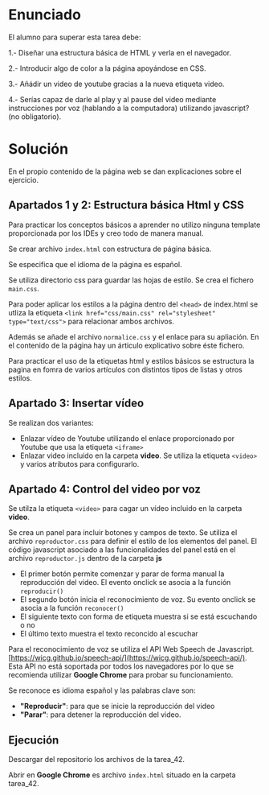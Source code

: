 # Enunciado

El alumno para superar esta tarea debe:

1.- Diseñar una estructura básica de HTML y verla en el navegador.

2.- Introducir algo de color a la página apoyándose en CSS.

3.- Añádir un video de youtube gracias a la nueva etiqueta video.

4.- Serías capaz de darle al play y al pause del video mediante instrucciones por voz (hablando a la computadora) utilizando javascript? (no obligatorio).

# Solución

En el propio contenido de la página web se dan explicaciones sobre el ejercicio.

## Apartados 1 y 2: Estructura básica Html y CSS

Para practicar los conceptos básicos a aprender no utilizo ninguna template proporcionada por los IDEs y creo todo de manera manual.

Se crear archivo `index.html` con estructura de página básica.

Se especifica que el idioma de la página es español.


Se utiliza directorio css para guardar las hojas de estilo. Se crea el fichero `main.css`.

Para poder aplicar los estilos a la página dentro del `<head>` de index.html se utliza la etiqueta `<link href="css/main.css" rel="stylesheet" type="text/css">` para relacionar ambos archivos.

Además se añade el archivo `normalice.css` y el enlace para su apliación. En el contenido de la página hay un árticulo explicativo sobre éste fichero. 

Para practicar el uso de la etiquetas html y estilos básicos se estructura la pagina en fomra de varios artículos con distintos tipos de listas y otros estilos.


## Apartado 3: Insertar vídeo

Se realizan dos variantes:

*  Enlazar vídeo de Youtube utilizando el enlace proporcionado por Youtube que usa la etiqueta `<iframe>`
*   Enlazar video incluido en la carpeta **video**. Se utiliza la etiqueta `<video>` y varios atributos para configurarlo. 



## Apartado 4: Control del video por voz

Se utilza la etiqueta `<video>` para cagar un vídeo incluido en la carpeta **video**.

Se crea un panel para incluir botones y campos de texto. Se utiliza el archivo `reproductor.css` para definir el estilo de los elementos del panel. El código javascript asociado a las funcionalidades del panel está en el archivo `reproductor.js` dentro de la carpeta **js**

* El primer botón permite comenzar y parar de forma manual la reproducción del video. El evento onclick se asocia a la función `reproducir()` 
* El segundo botón inicia el reconocimiento de voz. Su evento onclick  se asocia a la función `reconocer()`
* El siguiente texto con forma de etiqueta muestra si se está escuchando o no
* El último texto muestra el texto reconcido al escuchar


Para el reconocimiento de voz se utiliza el API Web Speech de Javascript. [https://wicg.github.io/speech-api/](https://wicg.github.io/speech-api/). Esta API no está soportada por todos los navegadores por lo que se recomienda utilizar **Google Chrome** para probar su funcionamiento.

Se reconoce es idioma español y las palabras clave son:

*   **"Reproducir"**: para que se inicie la reproducción del video
*   **"Parar"**: para detener la reproducción del video.


## Ejecución

Descargar del repositorio los archivos de la tarea_42. 

Abrir en **Google Chrome** es archivo `index.html` situado en la carpeta tarea_42.

